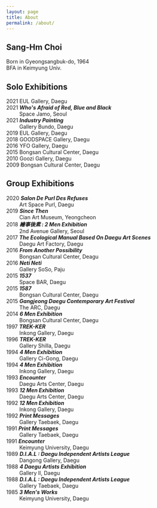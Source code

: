 ```yaml
---
layout: page
title: About
permalink: /about/
---
```


## **Sang-Hm Choi**<br>

Born in Gyeongsangbuk-do, 1964<br>
BFA in Keimyung Univ.

## **Solo Exhibitions**<br>

2021 EUL Gallery, Daegu<br>
2021 ***Who's Afraid of Red, Blue and Black***<br>
&ensp;&ensp;&ensp;&ensp;&ensp;Space Jamo, Seoul<br>
2021 ***Industry Painting***<br>
&ensp;&ensp;&ensp;&ensp;&ensp;Gallery Bundo, Daegu<br>
2019 EUL Gallery, Daegu<br>
2018 GOODSPACE Gallery, Daegu<br>
2016 YFO Gallery, Daegu<br>
2015 Bongsan Cultural Center, Daegu<br>
2010 Goozi Gallery, Daegu<br>
2009 Bongsan Cultural Center, Daegu<br>

## **Group Exhibitions**<br>

2020 ***Salon De Purl Des Refuses***<br>
&ensp;&ensp;&ensp;&ensp;&ensp;Art Space Purl, Daegu<br>
2019 ***Since Then***<br>
&ensp;&ensp;&ensp;&ensp;&ensp;Cian Art Museum, Yeongcheon<br>
2018 ***繪事後素 : 2 Men Exhibition***<br>
&ensp;&ensp;&ensp;&ensp;&ensp;2nd Avenue Gallery, Seoul<br>
2017 ***The Ecological Manual Based On Daegu Art Scenes***<br>
&ensp;&ensp;&ensp;&ensp;&ensp;Daegu Art Factory, Daegu<br>
2016 ***From Another Possibility***<br>
&ensp;&ensp;&ensp;&ensp;&ensp;Bongsan Cultural Center, Deagu<br>
2016 ***Neti Neti***<br>
&ensp;&ensp;&ensp;&ensp;&ensp;Gallery SoSo, Paju<br>
2015 ***1537***<br>
&ensp;&ensp;&ensp;&ensp;&ensp;Space BAR, Daegu<br>
2015 ***1587***<br>
&ensp;&ensp;&ensp;&ensp;&ensp;Bongsan Cultural Center, Daegu<br>
2015 ***Gangjeong Daegu Contemporary Art Festival***<br>
&ensp;&ensp;&ensp;&ensp;&ensp;The ARC, Daegu<br>
2014 ***6 Men Exhibition***<br>
&ensp;&ensp;&ensp;&ensp;&ensp;Bongsan Cultural Center, Daegu<br>
1997 ***TREK-KER***<br>
&ensp;&ensp;&ensp;&ensp;&ensp;Inkong Gallery, Daegu<br>
1996 ***TREK-KER***<br>
&ensp;&ensp;&ensp;&ensp;&ensp;Gallery Shilla, Daegu<br>
1994 ***4 Men Exhibition***<br>
&ensp;&ensp;&ensp;&ensp;&ensp;Gallery Ci-Gong, Daegu<br>
1994 ***4 Men Exhibition***<br>
&ensp;&ensp;&ensp;&ensp;&ensp;Inkong Gallery, Daegu<br>
1993 ***Encounter***<br>
&ensp;&ensp;&ensp;&ensp;&ensp;Daegu Arts Center, Daegu<br>
1993 ***12 Men Exhibition***<br>
&ensp;&ensp;&ensp;&ensp;&ensp;Daegu Arts Center, Daegu<br>
1992 ***12 Men Exhibition***<br>
&ensp;&ensp;&ensp;&ensp;&ensp;Inkong Gallery, Daegu<br>
1992 ***Print Messages***<br>
&ensp;&ensp;&ensp;&ensp;&ensp;Gallery Taebaek, Daegu<br>
1991 ***Print Messages***<br>
&ensp;&ensp;&ensp;&ensp;&ensp;Gallery Taebaek, Daegu<br>
1991 ***Encounter***<br>
&ensp;&ensp;&ensp;&ensp;&ensp;Keimyung University, Daegu<br>
1989 ***D.I.A.L : Daegu Independent Artists League***<br>
&ensp;&ensp;&ensp;&ensp;&ensp;Dangong Gallery, Daegu<br>
1988 ***4 Daegu Artists Exhibition***<br>
&ensp;&ensp;&ensp;&ensp;&ensp;Gallery Il, Daegu<br>
1988 ***D.I.A.L : Daegu Independent Artists League***<br>
&ensp;&ensp;&ensp;&ensp;&ensp;Gallery Taebaek, Daegu<br>
1985 ***3 Men's Works***<br>
&ensp;&ensp;&ensp;&ensp;&ensp;Keimyung University, Daegu<br>